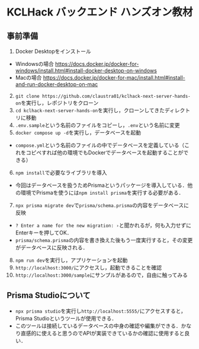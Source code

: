 # KCLHack バックエンド ハンズオン教材

## 事前準備
1. Docker Desktopをインストール
- Windowsの場合 https://docs.docker.jp/docker-for-windows/install.html#install-docker-desktop-on-windows
- Macの場合 https://docs.docker.jp/docker-for-mac/install.html#install-and-run-docker-desktop-on-mac
2. `git clone https://github.com/claustra01/kclhack-next-server-hands-on`を実行し，レポジトリをクローン
3. `cd kclhack-next-server-hands-on`を実行し，クローンしてきたディレクトリに移動
4. `.env.sample`という名前のファイルをコピーし，`.env`という名前に変更
5. `docker compose up -d`を実行し，データベースを起動
- `compose.yml`という名前のファイルの中でデータベースを定義している（これをコピペすれば他の環境でもDockerでデータベースを起動することができる）
6. `npm install`で必要なライブラリを導入
- 今回はデータベースを扱うためPrismaというパッケージを導入している．他の環境でPrismaを使うには`npm install prisma`を実行する必要がある．
7. `npx prisma migrate dev`で`prisma/schema.prisma`の内容をデータベースに反映
- `? Enter a name for the new migration: ›`と聞かれるが，何も入力せずにEnterキーを押してOK．
- `prisma/schema.prisma`の内容を書き換えた後もう一度実行すると，その変更がデータベースに反映される．
8. `npm run dev`を実行し，アプリケーションを起動
9. `http://localhost:3000/`にアクセスし，起動できることを確認
10. `http://localhost:3000/sample`にサンプルがあるので，自由に触ってみる

## Prisma Studioについて
- `npx prisma studio`を実行し`http://localhost:5555/`にアクセスすると，Prisma Studioというツールが使用できる．
- このツールは接続しているデータベースの中身の確認や編集ができる．かなり直感的に使えると思うのでAPIが実装できているかの確認に使用すると良い．